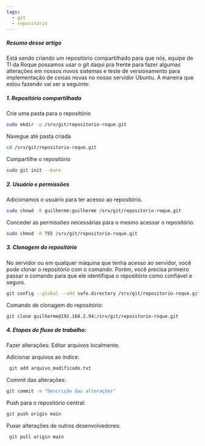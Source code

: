 ```yaml
---
tags:
  - git
  - repositório
---
```

##### Resumo desse artigo
Está sendo criando um repositório compartilhado para que nós, equipe de TI da Roque possamos usar o git daqui pra frente para fazer algumas alterações em nossos novos sistemas e teste de versionamento para implementação de coisas novas no nosso servidor Ubuntu. A maneira que estou fazendo vai ser a seguinte:
##### 1. Repositório compartilhada
Crie uma pasta para o repositório
```bash
sudo mkdir -p /srv/git/repositorio-roque.git
```
Navegue até pasta criada
```bash
cd /srv/git/repositorio-roque.git
```
Compartilhe o repositório
```bash
sudo git init --bare
```
##### 2. Usuário e permissões
Adicionamos o usuário para ter acesso ao repositório.
```bash
sudo chowd -R guilherme:guilherme /srv/git/repositorio-roque.git
```
Conceder as permissões necessárias para o mesmo acessar o repositório.
```bash
sudo chmod -R 755 /srv/git/repositorio-roque.git
```
##### 3. Clonagem do repositório
No servidor ou em qualquer máquina que tenha acesso ao servidor, você pode clonar o repositório com o comando. Porém, você precisa primeiro passar o comando para que ele identifique o repositório como confiável e seguro.
```bash
git config --global --add safe.directory /srv/git/repositorio-roque.git
```
Comando de clonagem do repositório:
```bash
git clone guilherme@192.168.2.94:/srv/git/repositorio-roque.git
```
##### 4. Etapas do fluxo de trabalho:
Fazer alterações: Editar arquivos localmente.

Adicionar arquivos ao índice:
```bash
 git add arquivo_modificado.txt
```
Commit das alterações:
```bash
git commit -m "Descrição das alterações"
```
Push para o repositório central:
```bash
git push origin main
 ```
Puxar alterações de outros desenvolvedores:
```bash
 git pull origin main
```

